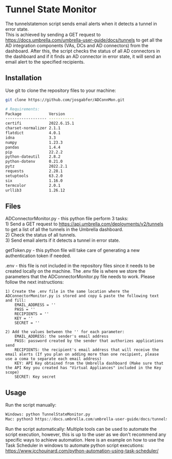 # Tunnel State Monitor

The tunnelstatemon script sends email alerts when it detects a tunnel in error state.  
This is achieved by sending a GET request to https://docs.umbrella.com/umbrella-user-guide/docs/tunnels to get all the AD integration components (VAs, DCs and AD connectors) from the dashboard. After this, the script checks the status of all AD connectors in the dashboard and if it finds an AD connector in error state, it will send an email alert to the specified recipients.

## Installation

Use git to clone the repository files to your machine:

```bash
git clone https://github.com/josgabfer/ADConnMon.git

# Requirements:
Package            Version
------------------ -----------
certifi            2022.6.15.1
charset-normalizer 2.1.1
flatdict           4.0.1
idna               3.3
numpy              1.23.3
pandas             1.4.4
pip                22.2.2
python-dateutil    2.8.2
python-dotenv      0.21.0
pytz               2022.2.1
requests           2.28.1
setuptools         63.2.0
six                1.16.0
termcolor          2.0.1
urllib3            1.26.12
```

## Files

ADConnectorMonitor.py - this python file perform 3 tasks:  
    1) Send a GET request to https://api.umbrella.com/deployments/v2/tunnels to get a list of all the tunnels in the Umbrella dashboard.  
    2) Check the status of all tunnels.  
    3) Send email alerts if it detects a tunnel in error state.  

getToken.py - this python file will take care of generating a new authentication token if needed.

.env - this file is not included in the repository files since it needs to be created locally on the machine. The .env file is where we store the parameters that the ADConnectorMonitor.py file needs to work. Please follow the next instructions:  
```
1) Create the .env file in the same location where the ADConnectorMonitor.py is stored and copy & paste the following text and fill:  
    EMAIL_ADDRESS = ''  
    PASS = ''  
    RECIPIENTS = ''  
    KEY = ''  
    SECRET = ''  
```

```
2) Add the values between the '' for each parameter:  
    EMAIL_ADDRESS: the sender's email address  
    PASS: password created by the sender that authorizes applications send  
    RECIPIENTS: the recipient's email address that will receive the email alerts (If you plan on adding more than one recipient, please use a coma to separate each email address)  
    KEY: API Key obtained from the Umbrella dashboard (Make sure that the API Key you created has "Virtual Appliances" included in the Key scope)  
    SECRET: Key secret  
```

## Usage

Run the script manually:
```python
Windows: python TunnelStateMonitor.py
Mac: python3 https://docs.umbrella.com/umbrella-user-guide/docs/tunnels.py
```

Run the script automatically:
Multiple tools can be used to automate the script execution, however, this is up to the user as we don't recommend any specific ways to achieve automation. Here is an example on how to use the Task Scheduler in windows to automate python script executions: https://www.jcchouinard.com/python-automation-using-task-scheduler/
